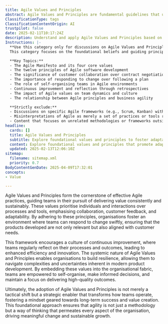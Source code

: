 ```yaml
---
title: Agile Values and Principles
abstract: Agile Values and Principles are fundamental guidelines that underpin effective Agile practices, serving as a framework for teams to consistently and sustainably deliver value. Originating from the Agile Manifesto, these values prioritise human interactions and collaboration over rigid processes and tools, fostering an environment where customer feedback and adaptability are central. Their importance lies in their ability to enable organisations to respond swiftly to change, ensuring that products remain relevant and aligned with customer needs. By promoting a culture of continuous improvement, Agile encourages teams to regularly assess their processes and outcomes, which enhances efficiency and drives innovation. This systemic approach builds organisational resilience, equipping teams to navigate the complexities and uncertainties of modern product development. By embedding these values into the organisational culture, teams gain the autonomy to self-organise and make informed decisions, maintaining a focus on high-quality outcomes. Ultimately, embracing Agile Values and Principles transcends a mere tactical adjustment; it acts as a strategic enabler that transforms operational dynamics, fostering a mindset oriented towards long-term success and value creation, thereby driving meaningful change and sustainable growth across the organisation.
ClassificationType: tags
ClassificationContentOrigin: AI
trustpilot: false
date: 2025-02-11T10:17:24Z
description: Understand and apply Agile Values and Principles based on first principles. Build a foundation for true agility and continuous value delivery
Instructions: |-
  **Use this category only for discussions on Agile Values and Principles.**  
  This category focuses on the foundational beliefs and guiding principles of Agile methodologies, emphasising the importance of flexibility, collaboration, and customer-centricity in delivering value. It aims to foster a deep understanding of Agile's core values to enable teams to implement practices that enhance responsiveness and adaptability in their work.

  **Key Topics:**
  - The Agile Manifesto and its four core values
  - The twelve principles of Agile software development
  - The significance of customer collaboration over contract negotiation
  - The importance of responding to change over following a plan
  - The role of self-organising teams in Agile environments
  - Continuous improvement and reflection through retrospectives
  - The impact of Agile values on team dynamics and culture
  - The relationship between Agile principles and business agility

  **Strictly exclude:**
  - Discussions on specific Agile frameworks (e.g., Scrum, Kanban) without reference to their underlying values and principles.
  - Misinterpretations of Agile as merely a set of practices or tools rather than a philosophy.
  - Content that focuses on unrelated methodologies or frameworks outside the Agile context.
headline:
  cards: []
  title: Agile Values and Principles
  subtitle: Explore foundational values and principles to foster adaptability, enhance collaboration, and drive continuous improvement in your processes.
  content: Explore foundational values and principles that promote adaptability, enhance collaboration, and facilitate continuous improvement. Posts should delve into frameworks for effective teamwork, decision-making under uncertainty, and methods for delivering consistent value, drawing insights from various thought leaders and methodologies in the field.
  updated: 2025-02-13T12:06:10Z
sitemap:
  filename: sitemap.xml
  priority: 0.7
BodyContentGenDate: 2025-04-09T17:32:01
concepts:
- Value

---
```

Agile Values and Principles form the cornerstone of effective Agile practices, guiding teams in their pursuit of delivering value consistently and sustainably. These values prioritise individuals and interactions over processes and tools, emphasising collaboration, customer feedback, and adaptability. By adhering to these principles, organisations foster an environment where teams can respond to change swiftly, ensuring that the products developed are not only relevant but also aligned with customer needs.

This framework encourages a culture of continuous improvement, where teams regularly reflect on their processes and outcomes, leading to enhanced efficiency and innovation. The systemic nature of Agile Values and Principles enables organisations to build resilience, allowing them to navigate complexities and uncertainties inherent in modern product development. By embedding these values into the organisational fabric, teams are empowered to self-organise, make informed decisions, and maintain a focus on delivering high-quality outcomes.

Ultimately, the adoption of Agile Values and Principles is not merely a tactical shift but a strategic enabler that transforms how teams operate, fostering a mindset geared towards long-term success and value creation. This foundational approach ensures that agility is not just a methodology but a way of thinking that permeates every aspect of the organisation, driving meaningful change and sustainable growth.
